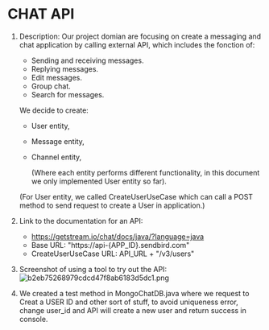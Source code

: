 # CHAT API

1. Description: Our project domian are focusing on create a messaging and chat application by calling external API, which includes the fonction of:
    - Sending and receiving messages.
    - Replying messages.
    - Edit messages.
    - Group chat.
    - Search for messages.

   We decide to create:
    - User entity,
    - Message entity,
    - Channel entity,
   
      (Where each entity performs different functionality, in this document we only implemented User entity so far).

   (For User entity, we called CreateUserUseCase which can call a POST method to send request to create a User in 
   application.)

2. Link to the documentation for an API:
    - https://getstream.io/chat/docs/java/?language=java
    - Base URL: "https://api-{APP_ID}.sendbird.com"
    - CreateUserUseCase URL: API_URL + "/v3/users"
3. Screenshot of using a tool to try out the API:
![b2eb75268979cdcd47f8ab6183d5dc1.png](..%2Fb2eb75268979cdcd47f8ab6183d5dc1.png)

4. We created a test method in MongoChatDB.java where we request to Creat a USER ID and other sort of stuff, to avoid 
uniqueness error, change user_id and API will create a new user and return success in console.
